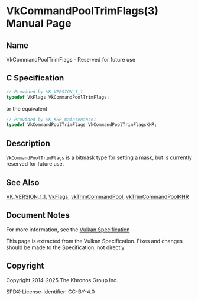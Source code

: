 # VkCommandPoolTrimFlags(3) Manual Page

## Name

VkCommandPoolTrimFlags - Reserved for future use



## [](#_c_specification)C Specification

```c++
// Provided by VK_VERSION_1_1
typedef VkFlags VkCommandPoolTrimFlags;
```

or the equivalent

```c++
// Provided by VK_KHR_maintenance1
typedef VkCommandPoolTrimFlags VkCommandPoolTrimFlagsKHR;
```

## [](#_description)Description

`VkCommandPoolTrimFlags` is a bitmask type for setting a mask, but is currently reserved for future use.

## [](#_see_also)See Also

[VK\_VERSION\_1\_1](https://registry.khronos.org/vulkan/specs/latest/man/html/VK_VERSION_1_1.html), [VkFlags](https://registry.khronos.org/vulkan/specs/latest/man/html/VkFlags.html), [vkTrimCommandPool](https://registry.khronos.org/vulkan/specs/latest/man/html/vkTrimCommandPool.html), [vkTrimCommandPoolKHR](https://registry.khronos.org/vulkan/specs/latest/man/html/vkTrimCommandPoolKHR.html)

## [](#_document_notes)Document Notes

For more information, see the [Vulkan Specification](https://registry.khronos.org/vulkan/specs/latest/html/vkspec.html#VkCommandPoolTrimFlags)

This page is extracted from the Vulkan Specification. Fixes and changes should be made to the Specification, not directly.

## [](#_copyright)Copyright

Copyright 2014-2025 The Khronos Group Inc.

SPDX-License-Identifier: CC-BY-4.0